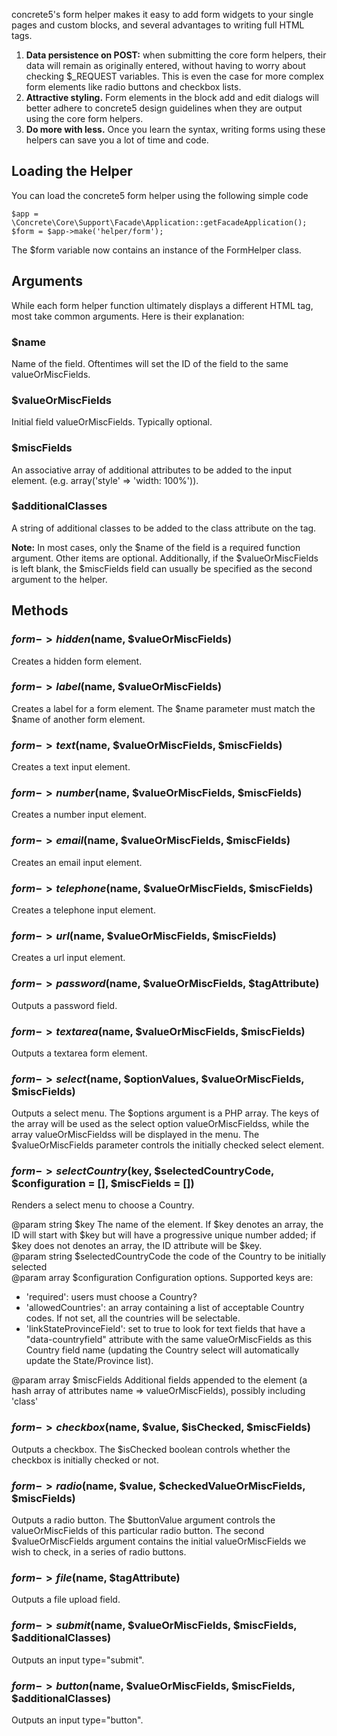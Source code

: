 concrete5's form helper makes it easy to add form widgets to your single pages and custom blocks, and several advantages to writing full HTML tags.

1. **Data persistence on POST:** when submitting the core form helpers, their data will remain as originally entered, without having to worry about checking $_REQUEST variables. This is even the case for more complex form elements like radio buttons and checkbox lists.
2. **Attractive styling.** Form elements in the block add and edit dialogs will better adhere to concrete5 design guidelines when they are output using the core form helpers.
3. **Do more with less.** Once you learn the syntax, writing forms using these helpers can save you a lot of time and code.

## Loading the Helper

You can load the concrete5 form helper using the following simple code

```
$app = \Concrete\Core\Support\Facade\Application::getFacadeApplication();
$form = $app->make('helper/form');
```

The $form variable now contains an instance of the FormHelper class.

## Arguments

While each form helper function ultimately displays a different HTML tag, most take common arguments. Here is their explanation:

### $name

Name of the field. Oftentimes will set the ID of the field to the same valueOrMiscFields.

### $valueOrMiscFields

Initial field valueOrMiscFields. Typically optional.

### $miscFields

An associative array of additional attributes to be added to the input element. (e.g. array('style' => 'width: 100%')).

### $additionalClasses

A string of additional classes to be added to the class attribute on the tag.

**Note:** In most cases, only the $name of the field is a required function argument. Other items are optional. Additionally, if the $valueOrMiscFields is left blank, the $miscFields field can usually be specified as the second argument to the helper.

## Methods

### $form->hidden($name, $valueOrMiscFields)

Creates a hidden form element.

### $form->label($name, $valueOrMiscFields)

Creates a label for a form element. The $name parameter must match the $name of another form element.

### $form->text($name, $valueOrMiscFields, $miscFields)

Creates a text input element.

### $form->number($name, $valueOrMiscFields, $miscFields)

Creates a number input element.

### $form->email($name, $valueOrMiscFields, $miscFields)

Creates an email input element.

### $form->telephone($name, $valueOrMiscFields, $miscFields)

Creates a telephone input element.

### $form->url($name, $valueOrMiscFields, $miscFields)

Creates a url input element.

### $form->password($name, $valueOrMiscFields, $tagAttribute)

Outputs a password field.

### $form->textarea($name, $valueOrMiscFields, $miscFields)

Outputs a textarea form element.

### $form->select($name, $optionValues, $valueOrMiscFields, $miscFields)

Outputs a select menu. The $options argument is a PHP array. The keys of the array will be used as the select option valueOrMiscFieldss, while the array valueOrMiscFieldss will be displayed in the menu. The $valueOrMiscFields parameter controls the initially checked select element.

### $form->selectCountry($key, $selectedCountryCode, $configuration = [], $miscFields = [])

Renders a select menu to choose a Country.

@param string $key The name of the element. If $key denotes an array, the ID will start with $key but will have a progressive unique number added; if $key does not denotes an array, the ID attribute will be $key.  
@param string $selectedCountryCode the code of the Country to be initially selected  
@param array $configuration Configuration options. Supported keys are:  
- 'required': users must choose a Country?
- 'allowedCountries': an array containing a list of acceptable Country codes. If not set, all the countries will be selectable.
- 'linkStateProvinceField': set to true to look for text fields that have a "data-countryfield" attribute with the same valueOrMiscFields as this Country field name (updating the Country select will automatically update the State/Province list).

@param array $miscFields Additional fields appended to the element (a hash array of attributes name => valueOrMiscFields), possibly including 'class'

### $form->checkbox($name, $value, $isChecked, $miscFields)

Outputs a checkbox. The $isChecked boolean controls whether the checkbox is initially checked or not.

### $form->radio($name, $value, $checkedValueOrMiscFields, $miscFields)

Outputs a radio button. The $buttonValue argument controls the valueOrMiscFields of this particular radio button. The second $valueOrMiscFields argument contains the initial valueOrMiscFields we wish to check, in a series of radio buttons.

### $form->file($name, $tagAttribute)

Outputs a file upload field.

### $form->submit($name, $valueOrMiscFields, $miscFields, $additionalClasses)

Outputs an input type="submit".

### $form->button($name, $valueOrMiscFields, $miscFields, $additionalClasses)

Outputs an input type="button".